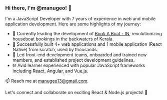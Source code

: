 ### Hi there, I'm @manugeo! 👋

I'm a JavaScript Developer with 7 years of experience in web and mobile application development. Here are some highlights of my journey:

- 💼 Currently leading the development of [Book A Boat - IN](https://www.bookaboat.in/), revolutionizing houseboat bookings in the backwaters of Kerala.
- 🚀 Successfully built 4+ web applications and 1 mobile application (React Native) from scratch, used by thousands.
- 👥 Led front-end development teams, onboarded and trained new members, and established project development guidelines.
- 🌐 Avid learner experienced with popular JavaScript frameworks including React, Angular, and Vue.js.

📫 Reach me at manugeo13@gmail.com.

Let's connect and collaborate on exciting React & Node.js projects! 🚀
